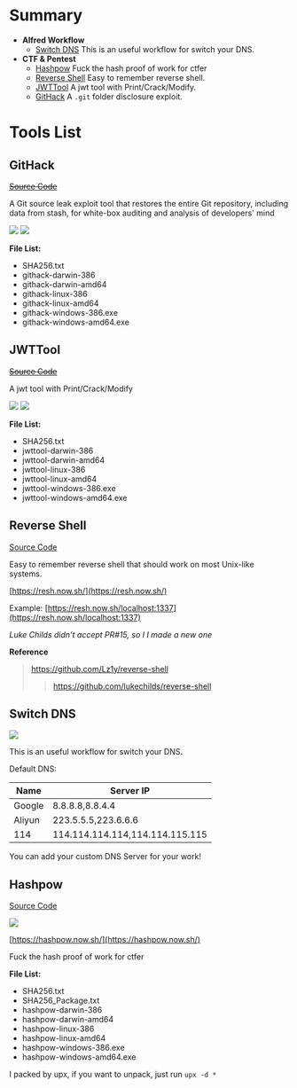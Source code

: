 # Summary

- **Alfred Workflow**
  - [Switch DNS](#switch-dns) This is an useful workflow for switch your DNS.
- **CTF & Pentest**
  - [Hashpow](#hashpow) Fuck the hash proof of work for ctfer
  - [Reverse Shell](#reverse-shell) Easy to remember reverse shell.
  - [JWTTool](#jwttool) A jwt tool with Print/Crack/Modify.
  - [GitHack](#githack) A `.git` folder disclosure exploit.

# Tools List

## GitHack

~~[Source Code](#)~~

A Git source leak exploit tool that restores the entire Git repository, including data from stash, for white-box auditing and analysis of developers' mind

[![](https://img.shields.io/badge/Download%2018M-Qiniu-blue)](http://virzz-img.dongzt.cn/tools/ctf/githack.zip)
[![](https://img.shields.io/badge/Download%2018M-Github-blue)](https://github.com/virzz/tools.virzz.com/releases/tag/githack.0)

**File List:**

- SHA256.txt
- githack-darwin-386
- githack-darwin-amd64
- githack-linux-386
- githack-linux-amd64
- githack-windows-386.exe
- githack-windows-amd64.exe

## JWTTool

~~[Source Code](#)~~

A jwt tool with Print/Crack/Modify

[![](https://img.shields.io/badge/Download%2010M-Qiniu-blue)](http://virzz-img.dongzt.cn/tools/ctf/jwttool.zip)
[![](https://img.shields.io/badge/Download%2010M-Github-blue)](https://github.com/virzz/tools.virzz.com/releases/tag/jwt1.0)

**File List:**

- SHA256.txt
- jwttool-darwin-386
- jwttool-darwin-amd64
- jwttool-linux-386
- jwttool-linux-amd64
- jwttool-windows-386.exe
- jwttool-windows-amd64.exe

## Reverse Shell

[Source Code](https://github.com/virink/reverse-shell)

Easy to remember reverse shell that should work on most Unix-like systems.

[https://resh.now.sh/](https://resh.now.sh/)

Example: [https://resh.now.sh/localhost:1337](https://resh.now.sh/localhost:1337)

*Luke Childs didn't accept PR#15, so I I made a new one*

**Reference**
> https://github.com/Lz1y/reverse-shell
> > https://github.com/lukechilds/reverse-shell

## Switch DNS

[![](https://img.shields.io/badge/Download%201.8M-Qiniu-blue)](http://virzz-img.dongzt.cn/tools/alfredworkflow/SwitchDNS.alfredworkflow)


This is an useful workflow for switch your DNS.

Default DNS:

| Name   | Server IP                       |
| ------ | ------------------------------- |
| Google | 8.8.8.8,8.8.4.4                 |
| Aliyun | 223.5.5.5,223.6.6.6             |
| 114    | 114.114.114.114,114.114.115.115 |


You can add your custom DNS Server for your work!

## Hashpow

[Source Code](https://github.com/virink/hashpow)

[![](https://img.shields.io/badge/Download%2023M-Qiniu-blue)](http://virzz-img.dongzt.cn/tools/ctf/hashpow.tar.gz)

[https://hashpow.now.sh/](https://hashpow.now.sh/)

Fuck the hash proof of work for ctfer

**File List:**

- SHA256.txt
- SHA256_Package.txt
- hashpow-darwin-386
- hashpow-darwin-amd64
- hashpow-linux-386
- hashpow-linux-amd64
- hashpow-windows-386.exe
- hashpow-windows-amd64.exe

I packed by upx, if you want to unpack, just run `upx -d *`